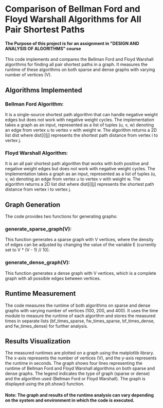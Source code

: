 
# Comparison of Bellman Ford and Floyd Warshall Algorithms for All Pair Shortest Paths

#### The Purpose of this project is for an assignment in "DESIGN AND ANALYSIS OF ALGORITHMS" course


This code implements and compares the Bellman Ford and Floyd Warshall algorithms for finding all pair shortest paths in a graph. It measures the runtime of these algorithms on both sparse and dense graphs with varying number of vertices (V).

## Algorithms Implemented

### Bellman Ford Algorithm: 
It is a single-source shortest path algorithm that can handle negative weight edges but does not work with negative weight cycles. The implementation takes a graph as an input, represented as a list of tuples (u, v, w) denoting an edge from vertex u to vertex v with weight w. The algorithm returns a 2D list dist where dist[i][j] represents the shortest path distance from vertex i to vertex j.

### Floyd Warshall Algorithm: 
It is an all pair shortest path algorithm that works with both positive and negative weight edges but does not work with negative weight cycles. The implementation takes a graph as an input, represented as a list of tuples (u, v, w) denoting an edge from vertex u to vertex v with weight w. The algorithm returns a 2D list dist where dist[i][j] represents the shortest path distance from vertex i to vertex j.

## Graph Generation

The code provides two functions for generating graphs:

### generate_sparse_graph(V): 
This function generates a sparse graph with V vertices, where the density of edges can be adjusted by changing the value of the variable E (currently set to V * (V - 1) // 10).
### generate_dense_graph(V): 
This function generates a dense graph with V vertices, which is a complete graph with all possible edges between vertices.

## Runtime Measurement

The code measures the runtime of both algorithms on sparse and dense graphs with varying number of vertices (100, 200, and 400). It uses the time module to measure the runtime of each algorithm and stores the measured times in separate lists (bf_times_sparse, fw_times_sparse, bf_times_dense, and fw_times_dense) for further analysis.

## Results Visualization

The measured runtimes are plotted on a graph using the matplotlib library. The x-axis represents the number of vertices (V), and the y-axis represents the runtime in seconds. The graph shows four lines representing the runtime of Bellman Ford and Floyd Warshall algorithms on both sparse and dense graphs. The legend indicates the type of graph (sparse or dense) and the algorithm used (Bellman Ford or Floyd Warshall). The graph is displayed using the plt.show() function.

#### Note: The graph and results of the runtime analysis can vary depending on the system and environment in which the code is executed.